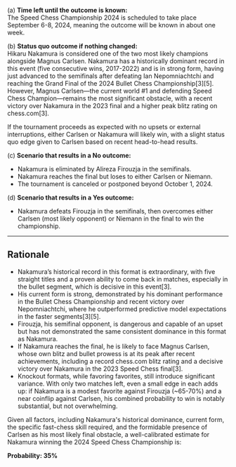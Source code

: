 (a) **Time left until the outcome is known:**  
The Speed Chess Championship 2024 is scheduled to take place September 6-8, 2024, meaning the outcome will be known in about one week.

(b) **Status quo outcome if nothing changed:**  
Hikaru Nakamura is considered one of the two most likely champions alongside Magnus Carlsen. Nakamura has a historically dominant record in this event (five consecutive wins, 2017-2022) and is in strong form, having just advanced to the semifinals after defeating Ian Nepomniachtchi and reaching the Grand Final of the 2024 Bullet Chess Championship[3][5]. However, Magnus Carlsen—the current world #1 and defending Speed Chess Champion—remains the most significant obstacle, with a recent victory over Nakamura in the 2023 final and a higher peak blitz rating on chess.com[3].

If the tournament proceeds as expected with no upsets or external interruptions, either Carlsen or Nakamura will likely win, with a slight status quo edge given to Carlsen based on recent head-to-head results.

(c) **Scenario that results in a No outcome:**  
- Nakamura is eliminated by Alireza Firouzja in the semifinals.
- Nakamura reaches the final but loses to either Carlsen or Niemann.
- The tournament is canceled or postponed beyond October 1, 2024.

(d) **Scenario that results in a Yes outcome:**  
- Nakamura defeats Firouzja in the semifinals, then overcomes either Carlsen (most likely opponent) or Niemann in the final to win the championship.

---

## Rationale

- Nakamura’s historical record in this format is extraordinary, with five straight titles and a proven ability to come back in matches, especially in the bullet segment, which is decisive in this event[3].
- His current form is strong, demonstrated by his dominant performance in the Bullet Chess Championship and recent victory over Nepomniachtchi, where he outperformed predictive model expectations in the faster segments[3][5].
- Firouzja, his semifinal opponent, is dangerous and capable of an upset but has not demonstrated the same consistent dominance in this format as Nakamura.
- If Nakamura reaches the final, he is likely to face Magnus Carlsen, whose own blitz and bullet prowess is at its peak after recent achievements, including a record chess.com blitz rating and a decisive victory over Nakamura in the 2023 Speed Chess final[3].
- Knockout formats, while favoring favorites, still introduce significant variance. With only two matches left, even a small edge in each adds up: if Nakamura is a modest favorite against Firouzja (~65-70%) and a near coinflip against Carlsen, his combined probability to win is notably substantial, but not overwhelming.

Given all factors, including Nakamura's historical dominance, current form, the specific fast-chess skill required, and the formidable presence of Carlsen as his most likely final obstacle, a well-calibrated estimate for Nakamura winning the 2024 Speed Chess Championship is:

**Probability: 35%**